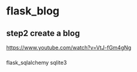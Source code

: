 # flask_blog

## step2 create a blog

https://www.youtube.com/watch?v=VtJ-fGm4gNg

### 
flask_sqlalchemy
sqlite3
